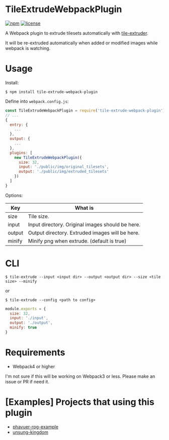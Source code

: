 
# TileExtrudeWebpackPlugin

[![npm](https://img.shields.io/npm/v/tile-extrude-webpack-plugin.svg?style=for-the-badge)](https://www.npmjs.com/package/tile-extrude-webpack-plugin)
[![license](https://img.shields.io/github/license/laineus/tile-extrude-webpack-plugin.svg?style=for-the-badge&color=blue)](https://github.com/laineus/tile-extrude-webpack-plugin/blob/master/LICENSE)

A Webpack plugin to extrude tilesets automatically with [tile-extruder](https://github.com/sporadic-labs/tile-extruder).

It will be re-extruded automatically when added or modified images while webpack is watching.

# Usage

Install:

```
$ npm install tile-extrude-webpack-plugin
```

Define into `webpack.config.js`:

```js
const TileExtrudeWebpackPlugin = require('tile-extrude-webpack-plugin')
// ...
{
  entry: {
    ...
  },
  output: {
    ...
  },
  plugins: [
    new TileExtrudeWebpackPlugin({
      size: 32,
      input: './public/img/original_tilesets',
      output: './public/img/extruded_tilesets'
    })
  ]
}
```

Options:

|Key|What is|
|---|---|
|size|Tile size.|
|input|Input directory. Original images should be here.|
|output|Output directory. Extruded images will be here.|
|minify|Minify png when extrude. (default is true)|

# CLI

```
$ tile-extrude --input <input dir> --output <output dir> --size <tile size> --minify
```

or

```
$ tile-extrude --config <path to config>
```

```js
module.exports = {
  size: 32,
  input: './input',
  output: './output',
  minify: true
}
```

# Requirements

- Webpack4 or higher

I'm not sure if this will be working on Webpack3 or less.
Please make an issue or PR if need it.

# [Examples] Projects that using this plugin

- [phavuer-rpg-example](https://github.com/laineus/phavuer-rpg-example)
- [unsung-kingdom](https://github.com/laineus/unsung-kingdom)
